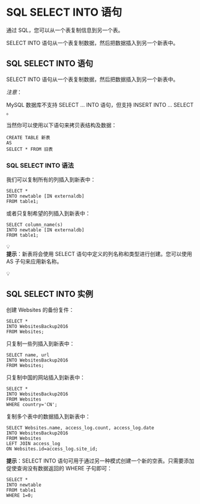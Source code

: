 # SQL SELECT INTO 语句
通过 SQL，您可以从一个表复制信息到另一个表。

SELECT INTO 语句从一个表复制数据，然后把数据插入到另一个新表中。

## SQL SELECT INTO 语句
SELECT INTO 语句从一个表复制数据，然后把数据插入到另一个新表中。

*注意*：

MySQL 数据库不支持 SELECT ... INTO 语句，但支持 INSERT INTO ... SELECT 。

当然你可以使用以下语句来拷贝表结构及数据：
```
CREATE TABLE 新表
AS
SELECT * FROM 旧表
```
### SQL SELECT INTO 语法
我们可以复制所有的列插入到新表中：
```
SELECT *
INTO newtable [IN externaldb]
FROM table1;
```
或者只复制希望的列插入到新表中：
```
SELECT column_name(s)
INTO newtable [IN externaldb]
FROM table1;
```

💡	
**提示**：新表将会使用 SELECT 语句中定义的列名称和类型进行创建。您可以使用 AS 子句来应用新名称。

💡
## SQL SELECT INTO 实例
创建 Websites 的备份复件：
```
SELECT *
INTO WebsitesBackup2016
FROM Websites;
```
只复制一些列插入到新表中：
```
SELECT name, url
INTO WebsitesBackup2016
FROM Websites;
```
只复制中国的网站插入到新表中：
```
SELECT *
INTO WebsitesBackup2016
FROM Websites
WHERE country='CN';
```
复制多个表中的数据插入到新表中：

```
SELECT Websites.name, access_log.count, access_log.date
INTO WebsitesBackup2016
FROM Websites
LEFT JOIN access_log
ON Websites.id=access_log.site_id;
```
**提示**：SELECT INTO 语句可用于通过另一种模式创建一个新的空表。只需要添加促使查询没有数据返回的 WHERE 子句即可：
```
SELECT *
INTO newtable
FROM table1
WHERE 1=0;
```
